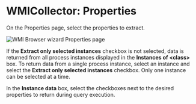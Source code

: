 # WMICollector: Properties

On the Properties page, select the properties to extract.

![WMI Browser wizard Properties page](/img/product_docs/activitymonitor/activitymonitor/install/agent/properties.png)

If the __Extract only selected instances__ checkbox is not selected, data is returned from all process instances displayed in the __Instances of <namespace>\<class>__ box. To return data from a single process instance, select an instance and select the __Extract only selected instances__ checkbox. Only one instance can be selected at a time.

In the __Instance data__ box, select the checkboxes next to the desired properties to return during query execution.
